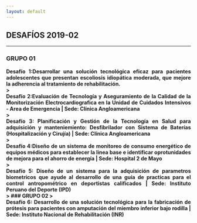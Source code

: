 ```yaml
---
layout: default
---
```

## DESAFÍOS 2019-02

* * *
### GRUPO 01
>
<div style="text-align: justify"><strong>Desafío 1:Desarrollar una solución tecnológica eficaz para pacientes adolescentes que presentan escoliosis idiopática moderada, que mejore la adherencia al tratamiento de rehabilitación.</div>
>
<div style="text-align: justify"><strong>Desafío 2:Evaluación de Tecnología y Aseguramiento de la Calidad de la Monitorización Electrocardiografica en la Unidad de Cuidados Intensivos - Area de Emergencia | Sede: Clínica Angloamericana</div>
>  
<div style="text-align: justify">Desafío 3: Planificación y Gestión de la Tecnología en Salud para adquisición y  manteniemiento: Desfibrilador con Sistema de Baterías (Hospitalización y Cirujía) | Sede: Clínica Angloamericana</div>
>
<div style="text-align: justify">Desafío 4:Diseño de un sistema de monitoreo de consumo energético de equipos médicos para establecer la linea base e identificar oprotunidades de mejora para el ahorro de energía | Sede: Hospital 2 de Mayo</div>
>
<div style="text-align: justify">Desafío 5: Diseño de un sistema para la adquisición de parametros biometricos que ayude al desarrollo de una guía de practicas para el control antropométrico en deportistas calificados | Sede: Instituto Peruano del Deporte (IPD)</div>
>
### GRUPO 02
>
<div style="text-align: justify">Desafío 6: Desarrollo de una solución tecnológica para la fabricación de prótesis para pacientes con amputación del miembro inferior bajo rodilla | Sede: Instituto Nacional de Rehabilitación (INR)</div>

